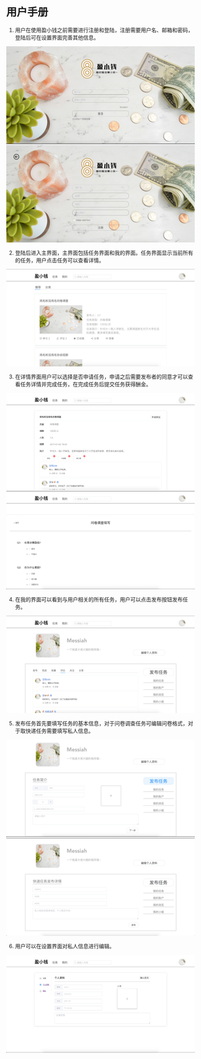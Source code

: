 # 用户手册

1. 用户在使用盈小钱之前需要进行注册和登陆，注册需要用户名、邮箱和密码，登陆后可在设置界面完善其他信息。

<img src='img/1.jpg'>
<img src='img/2.jpg'>

2. 登陆后进入主界面，主界面包括任务界面和我的界面。任务界面显示当前所有的任务，用户点击任务可以查看详情。

<img src='img/3.jpg'>

3. 在详情界面用户可以选择是否申请任务，申请之后需要发布者的同意才可以查看任务详情并完成任务，在完成任务后提交任务获得酬金。

<img src='img/4.jpg'>
<img src='img/5.jpg'>

4. 在我的界面可以看到与用户相关的所有任务，用户可以点击发布按钮发布任务。

<img src='img/6.jpg'>

5. 发布任务首先要填写任务的基本信息，对于问卷调查任务可编辑问卷格式，对于取快递任务需要填写私人信息。

<img src='img/7.jpg'>
<img src='img/8.jpg'>

6. 用户可以在设置界面对私人信息进行编辑。

<img src='img/9.jpg'>